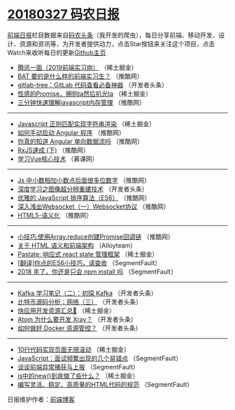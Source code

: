 # [20180327 码农日报](http://hao.caibaojian.com/date/2018/03/27)

[前端日报](http://caibaojian.com/c/news)栏目数据来自[码农头条](http://hao.caibaojian.com/)（我开发的爬虫），每日分享前端、移动开发、设计、资源和资讯等，为开发者提供动力，点击Star按钮来关注这个项目，点击Watch来收听每日的更新[Github主页](https://github.com/kujian/frontendDaily)
* [腾讯一面（2019前端实习岗）](http://hao.caibaojian.com/68602.html) （稀土掘金）
* [BAT 要的是什么样的前端实习生？](http://hao.caibaojian.com/68576.html) （推酷网）
* [gitlab-tree：GitLab 代码查看必备神器](http://hao.caibaojian.com/68525.html) （开发者头条）
* [性感的Promise，拥抱ta然后扒光ta](http://hao.caibaojian.com/68614.html) （稀土掘金）
* [三分钟快速理解javascript内存管理](http://hao.caibaojian.com/68578.html) （推酷网）

***
* [Javascript 正则匹配实现字符串渲染](http://hao.caibaojian.com/68615.html) （稀土掘金）
* [如何手动启动 Angular 程序](http://hao.caibaojian.com/68579.html) （推酷网）
* [你真的知道 Angular 单向数据流吗](http://hao.caibaojian.com/68571.html) （推酷网）
* [RxJS速成 (下)](http://hao.caibaojian.com/68569.html) （推酷网）
* [学习Vue核心技术](http://hao.caibaojian.com/68646.html) （慕课网）

***
* [Js 中小数相加小数点后面很多位数字](http://hao.caibaojian.com/68570.html) （推酷网）
* [深度学习之图像超分辨重建技术](http://hao.caibaojian.com/68539.html) （开发者头条）
* [优雅的 JavaScript 排序算法（ES6）](http://hao.caibaojian.com/68573.html) （推酷网）
* [深入浅出Websocket（一）Websocket协议](http://hao.caibaojian.com/68577.html) （推酷网）
* [HTML5-语义化](http://hao.caibaojian.com/68566.html) （推酷网）

***
* [小技巧:使用Array.reduce创建Promise回调链](http://hao.caibaojian.com/68568.html) （推酷网）
* [关于 HTML 语义和前端架构](http://hao.caibaojian.com/68597.html) （Alloyteam）
* [Pastate: 响应式 react state 管理框架](http://hao.caibaojian.com/68608.html) （稀土掘金）
* [[翻译]你点的ES6小技巧，请查收](http://hao.caibaojian.com/68515.html) （SegmentFault）
* [2018 年了，你还是只会 npm install 吗](http://hao.caibaojian.com/68517.html) （SegmentFault）

***
* [Kafka 学习笔记（二）：初探 Kafka](http://hao.caibaojian.com/68529.html) （开发者头条）
* [比特币源码分析：网络（三）](http://hao.caibaojian.com/68540.html) （开发者头条）
* [快应用开发资源汇总💯](http://hao.caibaojian.com/68611.html) （稀土掘金）
* [Atom 为什么要开发 Xray？](http://hao.caibaojian.com/68530.html) （开发者头条）
* [如何做好 Docker 资源管控？](http://hao.caibaojian.com/68531.html) （开发者头条）

***
* [10行代码实现页面无限滚动](http://hao.caibaojian.com/68613.html) （稀土掘金）
* [JavaScript：面试频繁出现的几个易错点](http://hao.caibaojian.com/68510.html) （SegmentFault）
* [谈谈前端异常捕获与上报](http://hao.caibaojian.com/68511.html) （SegmentFault）
* [js中的new()到底做了些什么？](http://hao.caibaojian.com/68605.html) （稀土掘金）
* [编写灵活、稳定、高质量的HTML代码的规范](http://hao.caibaojian.com/68513.html) （SegmentFault）

日报维护作者：[前端博客](http://caibaojian.com/) 